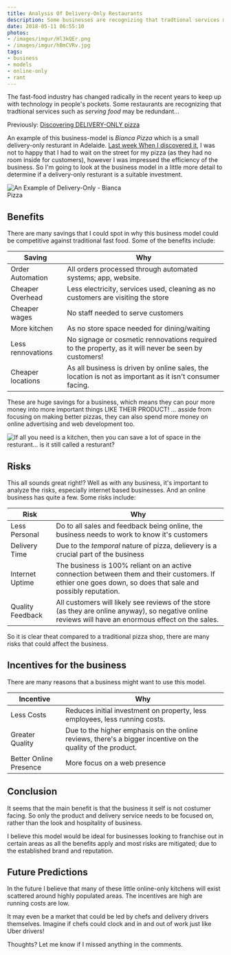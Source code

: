 ```yaml
---
title: Analysis Of Delivery-Only Restaurants
description: Some businesses are recognizing that tradtional services may be redundant. We found this out the hard way, while ordering a pizza.
date: 2018-05-11 06:55:10
photos: 
- /images/imgur/Hl3kQEr.png
- /images/imgur/hBmCVRv.jpg
tags:
- business
- models
- online-only
- rant
---
```


The fast-food industry has changed radically in the recent years to keep up with technology in people's pockets. Some restaurants are recognizing that tradtional services such as _serving food_ may be redundant...

<!-- more --> 

Previously: [Discovering DELIVERY-ONLY pizza](/discovering-delivery-only-pizza/)

An example of this business-model is _Bianca Pizza_ which is a small delivery-only resturant in Adelaide. [Last week When I discovered it](/discovering-delivery-only-pizza/), I was not to happy that I had to wait on the street for my pizza (as they had no room inside for customers), however I was impressed the efficiency of the business. So I'm going to look at the business model in a little more detail to determine if a delivery-only resturant is a suitable investment.

<img src="/images/imgur/oamYRyN.png" alt="An Example of Delivery-Only - Bianca Pizza" style="max-width: 300px;"/>

## Benefits
There are many savings that I could spot in why this business model could be competitive against traditional fast food. Some of the benefits include:

| **Saving**        | **Why**       |
| ----------------- | ------------- |
| Order Automation  | All orders processed through automated systems; app, website. |
| Cheaper Overhead  | Less electricity, services used, cleaning as no customers are visiting the store |
| Cheaper wages     | No staff needed to serve customers |
| More kitchen      | As no store space needed for dining/waiting |
| Less rennovations | No signage or cosmetic rennovations required to the property, as it will never be seen by customers! |
| Cheaper locations | As all business is driven by online sales, the location is not as important as it isn't consumer facing. |

These are huge savings for a business, which means they can pour more money into more important things LIKE THEIR PRODUCT! ... asside from focusing on making better pizzas, they can also spend more money on online advertising and web development too.

<img src="/images/imgur/Hl3kQEr.png" alt="If all you need is a kitchen, then you can save a lot of space in the resturant... is it still called a resturant?" style="max-width: 500px;"/>

## Risks
This all sounds great right!? Well as with any business, it's important to analyze the risks, especially internet based businesses. And an online business has quite a few. Some risks include:

| **Risk**        | **Why**       |
| --------------- | ------------- |
| Less Personal   | Do to all sales and feedback being online, the business needs to work to know it's customers |
| Delivery Time   | Due to the _temporal_ nature of pizza, delievery is a crucial part of the business |
| Internet Uptime | The business is 100% reliant on an active connection between them and their customers. If ethier one goes down, so does that sale and possibly reputation. |
| Quality Feedback | All customers will likely see reviews of the store (as they are online anyway), so negative online reviews will have an enormous effect on the sales. |

So it is clear theat compared to a traditional pizza shop, there are many risks that could affect the business.

## Incentives for the business
There are many reasons that a business might want to use this model.

| **Incentive**        | **Why**       |
| --------------- | ------------- |
| Less Costs   | Reduces initial investment on property, less employees, less running costs. |
| Greater Quality  | Due to the higher emphasis on the online reviews, there's a bigger incentive on the quality of the product. |
| Better Online Presence  | More focus on a web presence |

## Conclusion
It seems that the main benefit is that the business it self is not costumer facing. So only the product and delivery service needs to be focused on, rather than the look and hospitality of business.

I believe this model would be ideal for businesses looking to franchise out in certain areas as all the benefits apply and most risks are mitigated; due to the established brand and reputation.

## Future Predictions
In the future I believe that many of these little online-only kitchens will exist scattered around highly populated areas. The incentives are high are running costs are low. 

It may even be a market that could be led by chefs and delivery drivers themselves. Imagine if chefs could clock and in and out of work just like Uber drivers!

Thoughts? Let me know if I missed anything in the comments.


